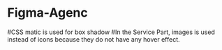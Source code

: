 # Figma-Agenc
#CSS matic is used for box shadow
#In the Service Part, images is used instead of icons because they do not have any hover effect.
